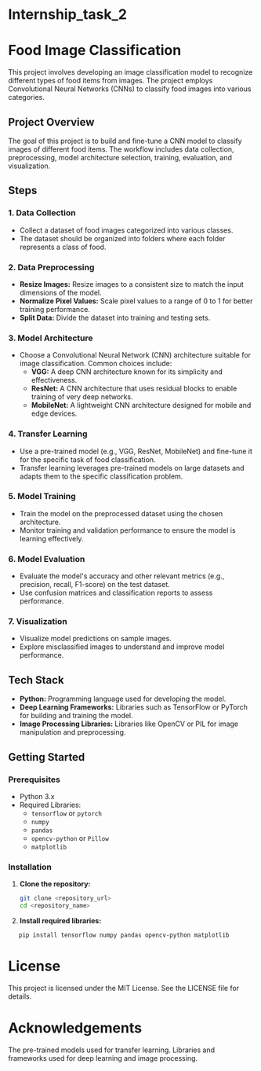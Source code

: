 # Internship_task_2
# Food Image Classification

This project involves developing an image classification model to recognize different types of food items from images. The project employs Convolutional Neural Networks (CNNs) to classify food images into various categories.

## Project Overview

The goal of this project is to build and fine-tune a CNN model to classify images of different food items. The workflow includes data collection, preprocessing, model architecture selection, training, evaluation, and visualization.

## Steps

### 1. Data Collection

- Collect a dataset of food images categorized into various classes.
- The dataset should be organized into folders where each folder represents a class of food.

### 2. Data Preprocessing

- **Resize Images:** Resize images to a consistent size to match the input dimensions of the model.
- **Normalize Pixel Values:** Scale pixel values to a range of 0 to 1 for better training performance.
- **Split Data:** Divide the dataset into training and testing sets.

### 3. Model Architecture

- Choose a Convolutional Neural Network (CNN) architecture suitable for image classification. Common choices include:
  - **VGG:** A deep CNN architecture known for its simplicity and effectiveness.
  - **ResNet:** A CNN architecture that uses residual blocks to enable training of very deep networks.
  - **MobileNet:** A lightweight CNN architecture designed for mobile and edge devices.

### 4. Transfer Learning

- Use a pre-trained model (e.g., VGG, ResNet, MobileNet) and fine-tune it for the specific task of food classification.
- Transfer learning leverages pre-trained models on large datasets and adapts them to the specific classification problem.

### 5. Model Training

- Train the model on the preprocessed dataset using the chosen architecture.
- Monitor training and validation performance to ensure the model is learning effectively.

### 6. Model Evaluation

- Evaluate the model's accuracy and other relevant metrics (e.g., precision, recall, F1-score) on the test dataset.
- Use confusion matrices and classification reports to assess performance.

### 7. Visualization

- Visualize model predictions on sample images.
- Explore misclassified images to understand and improve model performance.

## Tech Stack

- **Python:** Programming language used for developing the model.
- **Deep Learning Frameworks:** Libraries such as TensorFlow or PyTorch for building and training the model.
- **Image Processing Libraries:** Libraries like OpenCV or PIL for image manipulation and preprocessing.

## Getting Started

### Prerequisites

- Python 3.x
- Required Libraries:
  - `tensorflow` or `pytorch`
  - `numpy`
  - `pandas`
  - `opencv-python` or `Pillow`
  - `matplotlib`

### Installation

1. **Clone the repository:**
   ```bash
   git clone <repository_url>
   cd <repository_name>
   
2. **Install required libraries:**
```
   pip install tensorflow numpy pandas opencv-python matplotlib
```

# License
This project is licensed under the MIT License. See the LICENSE file for details.

# Acknowledgements
The pre-trained models used for transfer learning.
Libraries and frameworks used for deep learning and image processing.


